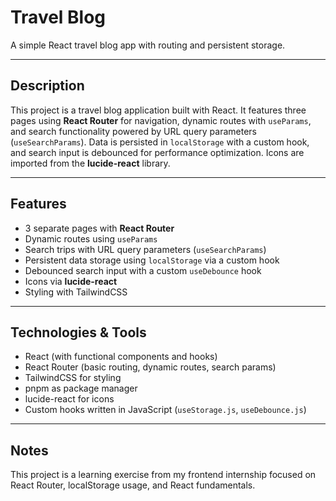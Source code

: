 # Travel Blog

A simple React travel blog app with routing and persistent storage.

---

## Description

This project is a travel blog application built with React. It features three pages using **React Router** for navigation, dynamic routes with `useParams`, and search functionality powered by URL query parameters (`useSearchParams`). Data is persisted in `localStorage` with a custom hook, and search input is debounced for performance optimization. Icons are imported from the **lucide-react** library.

---

## Features

- 3 separate pages with **React Router**
- Dynamic routes using `useParams`
- Search trips with URL query parameters (`useSearchParams`)
- Persistent data storage using `localStorage` via a custom hook
- Debounced search input with a custom `useDebounce` hook
- Icons via **lucide-react**
- Styling with TailwindCSS

---

## Technologies & Tools

- React (with functional components and hooks)
- React Router (basic routing, dynamic routes, search params)
- TailwindCSS for styling
- pnpm as package manager
- lucide-react for icons
- Custom hooks written in JavaScript (`useStorage.js`, `useDebounce.js`)

---

## Notes

This project is a learning exercise from my frontend internship focused on React Router, localStorage usage, and React fundamentals.
